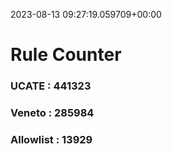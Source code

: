 2023-08-13 09:27:19.059709+00:00
# Rule Counter 
 ### UCATE : 441323

 ### Veneto : 285984

 ### Allowlist : 13929